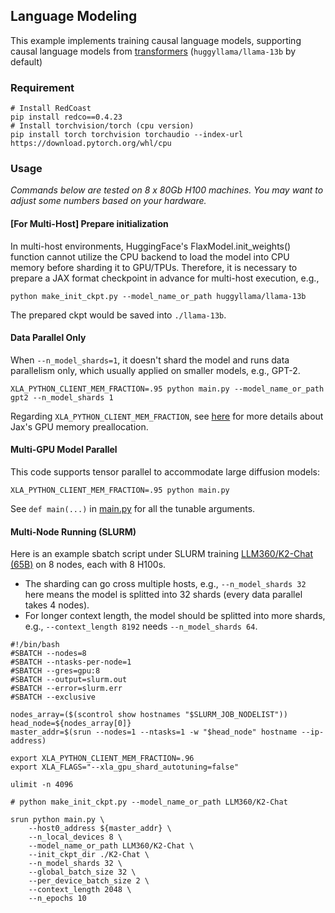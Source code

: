 ## Language Modeling

This example implements training causal language models, supporting causal language models from [transformers](https://github.com/huggingface/transformers) (`huggyllama/llama-13b` by default)

### Requirement


```shell
# Install RedCoast
pip install redco==0.4.23
# Install torchvision/torch (cpu version)
pip install torch torchvision torchaudio --index-url https://download.pytorch.org/whl/cpu
```

### Usage

*Commands below are tested on 8 x 80Gb H100 machines. You may want to adjust some numbers based on your hardware.*

#### [For Multi-Host] Prepare initialization
In multi-host environments, HuggingFace's FlaxModel.init_weights() function cannot utilize the CPU backend to load the model into CPU memory before sharding it to GPU/TPUs. Therefore, it is necessary to prepare a JAX format checkpoint in advance for multi-host execution,
e.g.,
```
python make_init_ckpt.py --model_name_or_path huggyllama/llama-13b
```
The prepared ckpt would be saved into `./llama-13b`.


#### Data Parallel Only
When `--n_model_shards=1`, it doesn't shard the model and runs data parallelism only, which usually applied on smaller models, e.g., GPT-2.
```shell
XLA_PYTHON_CLIENT_MEM_FRACTION=.95 python main.py --model_name_or_path gpt2 --n_model_shards 1
```
Regarding `XLA_PYTHON_CLIENT_MEM_FRACTION`, see [here](https://jax.readthedocs.io/en/latest/gpu_memory_allocation.html) for more details about Jax's GPU memory preallocation.

#### Multi-GPU Model Parallel
This code supports tensor parallel to accommodate large diffusion models:
```shell
XLA_PYTHON_CLIENT_MEM_FRACTION=.95 python main.py 
```

See `def main(...)` in [main.py](main.py) for all the tunable arguments. 

#### Multi-Node Running (SLURM)

Here is an example sbatch script under SLURM training [LLM360/K2-Chat (65B)](https://huggingface.co/LLM360/K2-Chat) on 8 nodes, each with 8 H100s.
* The sharding can go cross multiple hosts, e.g., `--n_model_shards 32` here means the model is splitted into 32 shards (every data parallel takes 4 nodes).
* For longer context length, the model should be splitted into more shards, e.g., `--context_length 8192` needs `--n_model_shards 64`.

```
#!/bin/bash
#SBATCH --nodes=8
#SBATCH --ntasks-per-node=1
#SBATCH --gres=gpu:8
#SBATCH --output=slurm.out
#SBATCH --error=slurm.err
#SBATCH --exclusive

nodes_array=($(scontrol show hostnames "$SLURM_JOB_NODELIST"))
head_node=${nodes_array[0]}
master_addr=$(srun --nodes=1 --ntasks=1 -w "$head_node" hostname --ip-address)

export XLA_PYTHON_CLIENT_MEM_FRACTION=.96
export XLA_FLAGS="--xla_gpu_shard_autotuning=false"

ulimit -n 4096

# python make_init_ckpt.py --model_name_or_path LLM360/K2-Chat

srun python main.py \
    --host0_address ${master_addr} \
    --n_local_devices 8 \
    --model_name_or_path LLM360/K2-Chat \
    --init_ckpt_dir ./K2-Chat \
    --n_model_shards 32 \
    --global_batch_size 32 \
    --per_device_batch_size 2 \
    --context_length 2048 \
    --n_epochs 10
```
